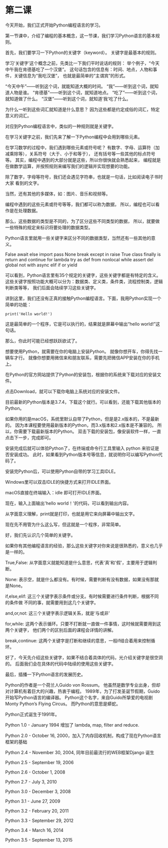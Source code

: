 # 第二课

今天开始，我们正式开始Python编程语言的学习。

第一节课中，介绍了编程的基本概念，这一节课，我们学习Python语言的基本规则。

首先，我们要学习一下Python的关键字（keyword）。
关键字是最基本的规则。

学习‘关键字’这个概念之前，先类比一下我们平时说话的规则：
举个例子，“今天中午我在肯德基吃了一个汉堡”。
这句话包含的信息有：时间、地点，人物和事件，关键信息为“我吃汉堡”，
也就是最简单的“主谓宾”的形式。

“今天中午”——听到这个词，就能知道大概的时间。
“我”——听到这个词，就知道人物是谁。
“肯德基”——听到这个词，就知道地点。
“吃了”——听到这个词，就知道做了什么。
“汉堡”——听到这个词，就知道‘我’吃了什么。

为什么一听到这些词汇就知道是什么意思？
因为这些都是约定成俗的词汇，特定意义的词汇。

对应到Python编程语言中，类似的一种规则就是关键字。

在学习关键字之前，我们先来了解一下Python编程中会用到哪些元素。

在学习数学的过程中，我们遇到哪些元素或符号呢？
有数字、字母、运算符（加减乘除等），关系符号（大于、小于和等于），
还有括号等一些其他的标点符号等。
其实，编程中遇到的大部分就是这些，所以你很快就会熟悉起来，
编程就是在做数学运算，并按照规则来编写我们的逻辑并实现想要的功能。

除了数字，字母等符号，我们还会遇见字符串，也就是一句话，比如阅读电子书时大家
看到的文字。

当然，还有其他的多媒体，如：图片、音乐和视频等。

编程中遇到的这些元素或符号等等，我们都可以称为数据，
所以，编程也可以看作是在处理数据。

那么，这些数据的类型是不同的，为了区分这些不同类型的数据，
所以，就要做一些特殊的规定来标识将要处理的数据类型。

Python语言里就用一些关键字来区分不同的数据类型，当然还有一些其他的意义。

False      await      else       import     pass
None       break      except     in         raise
True       class      finally    is         return
and        continue   for        lambda     try
as         def        from       nonlocal   while
assert     del        global     not        with
async      elif       if         or         yield

可以看到，Python语言里有35个规定的关键字，这些关键字都是有特定的含义。
这些关键字按照功能大概可以分为：数据类、定义类，条件类，流程控制类，逻辑判断类等等，
我们后面会陆续学习这些关键字。

讲到这里，我们还没有正真的接触Python编程语言。下面，我用Python实现一个简单的功能：

```print('Hello world!')```

这是最简单的一个程序，它是可以执行的，结果就是屏幕中输出“hello world!”这句话。

那么，你此时可能已经想跃跃欲试了。

想要使用Python，就需要在你的电脑上安装Python。
就像你想开车，你得先找一辆车才行。
就像你想要用微信来和朋友联系，需要先把微信APP安装在你的手机上。

在Python的官方网站提供了Python的安装包，根据你的系统来下载对应的安装文件。

点击Download，就可以下载你电脑上系统对应的安装文件。

目前最新的Python版本是3.7.4，下载这个就行。可以看到，还能下载其他版本的Python。

如果你用的是macOS，系统里默认自带了Python，但是是2.x版本的，不是最新的。
因为本课程要使用最新版本的Python，而3.x版本和2.x版本是不兼容的。
所以，你需要下载最新版本的Python。
双击下载的安装包，像安装软件一样，一直点击下一步，完成即可。

安装完成后就可以体验Python了，在终端或命令行工具里输入 python 来验证是否安装成功。
此时，如果看到Python版本号等信息，就说明你可以编写Python代码了。

安装完Python后，可以使用Python自带的学习工具IDLE。

Windows里可以双击IDLE的快捷方式来打开IDLE界面。

macOS直接在终端输入：idle 即可打开IDLE界面。

现在，输入上面输出'hello world！'的代码，可以看到输出内容。

从字面意义理解，print就是打印，也就是用它来向屏幕中输出文字。

现在先不用管为什么这么写，但这就是一个程序，非常简单。

好，我们先认识几个简单的关键字。

如果你有其他编程语言的经验，那么这些关键字对你来说是很熟悉的，意义也几乎是一样的。

True,False: 从字面意义就能知道是什么意思，代表'真'和'假'，主要用于逻辑判断。

None: 表示空，就是什么都没有。有时候，需要判断有没有数据，如果没有那就是None。

if,else,elif: 这三个关键字表示条件或分支。有时候需要进行条件判断，根据不同的条件做
不同的事，就需要用到这几个关键字。

and,or,not: 这三个关键字表示逻辑关系，就是‘与或非’

for,while: 这两个表示循环。只要不打断就一直做一件事情，这时候就需要用到这两个关键字，
他们两个的区别后面的课程会详情的讲解。

break,continue: 这两个关键字是打断和继续的意思，一般if结合着用来控制循环。

好了，今天先介绍这些关键字，如果不结合着具体的代码，光介绍关键字是很空洞的。
后面我们会在具体的代码中陆续的使用这些关键字。

最后，插播一下Python语言的发展历史。

Python的作者是一个荷兰人Guido von Rossum。
他虽然是数学专业出身，但却对计算机有着巨大的兴趣，热衷于编程。
1989年，为了打发圣诞节假期，Guido开始写Python语言的编译器。
Python这个名字，来自Guido所挚爱的电视剧Monty Python’s Flying Circus。
而Python的意思是蟒蛇。

Python正式诞生于1991年。

Python 1.0 - January 1994 增加了 lambda, map, filter and reduce.

Python 2.0 - October 16, 2000，加入了内存回收机制，构成了现在Python语言框架的基础

Python 2.4 - November 30, 2004, 同年目前最流行的WEB框架Django 诞生

Python 2.5 - September 19, 2006

Python 2.6 - October 1, 2008

Python 2.7 - July 3, 2010

Python 3.0 - December 3, 2008

Python 3.1 - June 27, 2009

Python 3.2 - February 20, 2011

Python 3.3 - September 29, 2012

Python 3.4 - March 16, 2014

Python 3.5 - September 13, 2015








